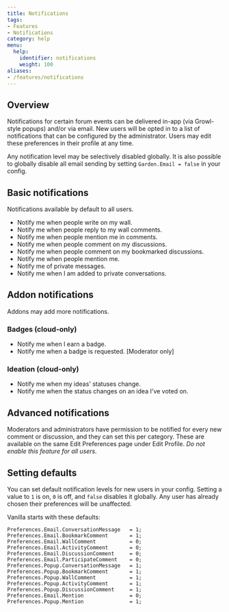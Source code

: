 ```yaml
---
title: Notifications
tags:
- Features
- Notifications
category: help
menu:
  help:
    identifier: notifications
    weight: 100
aliases:
- /features/notifications
---
```


## Overview

Notifications for certain forum events can be delivered in-app (via Growl-style popups) and/or via email. New users will be opted in to a list of notifications that can be configured by the administrator. Users may edit these preferences in their profile at any time.

Any notification level may be selectively disabled globally. It is also possible to globally disable all email sending by setting `Garden.Email = false` in your config.


## Basic notifications

Notifications available by default to all users.

* Notify me when people write on my wall.
* Notify me when people reply to my wall comments.
* Notify me when people mention me in comments.
* Notify me when people comment on my discussions.
* Notify me when people comment on my bookmarked discussions.
* Notify me when people mention me.
* Notify me of private messages.
* Notify me when I am added to private conversations.


## Addon notifications

Addons may add more notifications.

### Badges (cloud-only)

* Notify me when I earn a badge.
* Notify me when a badge is requested. [Moderator only]

### Ideation (cloud-only)

* Notify me when my ideas' statuses change.    
* Notify me when the status changes on an idea I've voted on.


## Advanced notifications

Moderators and administrators have permission to be notified for every new comment or discussion, and they can set this per category. These are available on the same Edit Preferences page under Edit Profile. *Do not enable this feature for all users.*


## Setting defaults

You can set default notification levels for new users in your config. Setting a value to `1` is on, `0` is off, and `false` disables it globally. Any user has already chosen their preferences will be unaffected.

Vanilla starts with these defaults:

    Preferences.Email.ConversationMessage   = 1;
    Preferences.Email.BookmarkComment       = 1;
    Preferences.Email.WallComment           = 0;
    Preferences.Email.ActivityComment       = 0;
    Preferences.Email.DiscussionComment     = 0;
    Preferences.Email.ParticipateComment    = 0;
    Preferences.Popup.ConversationMessage   = 1;
    Preferences.Popup.BookmarkComment       = 1;
    Preferences.Popup.WallComment           = 1;
    Preferences.Popup.ActivityComment       = 1;
    Preferences.Popup.DiscussionComment     = 1;
    Preferences.Email.Mention               = 0;
    Preferences.Popup.Mention               = 1;